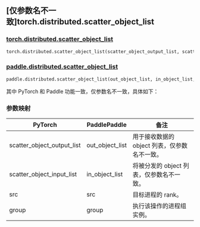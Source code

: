## [仅参数名不一致]torch.distributed.scatter_object_list

### [torch.distributed.scatter_object_list](https://pytorch.org/docs/stable/distributed.html#torch.distributed.scatter_object_list)

```python
torch.distributed.scatter_object_list(scatter_object_output_list, scatter_object_input_list, src=0, group=None)
```

### [paddle.distributed.scatter_object_list](https://www.paddlepaddle.org.cn/documentation/docs/zh/develop/api/paddle/distributed/scatter_object_list_cn.html#scatter-object-list)

```python
paddle.distributed.scatter_object_list(out_object_list, in_object_list, src=0, group=None)
```

其中 PyTorch 和 Paddle 功能一致，仅参数名不一致，具体如下：

### 参数映射

| PyTorch                    | PaddlePaddle    | 备注                                         |
| -------------------------- | --------------- | -------------------------------------------- |
| scatter_object_output_list | out_object_list | 用于接收数据的 object 列表，仅参数名不一致。 |
| scatter_object_input_list  | in_object_list  | 将被分发的 object 列表，仅参数名不一致。     |
| src                        | src             | 目标进程的 rank。                            |
| group                      | group           | 执行该操作的进程组实例。                     |
